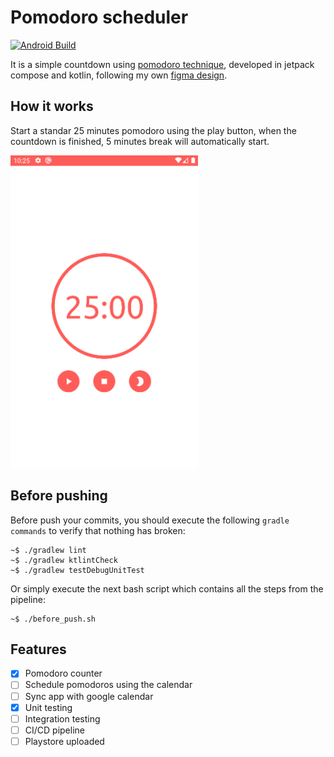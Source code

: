 # Pomodoro scheduler 
[![Android Build](https://github.com/emenjivar/pomodoro-scheduler/actions/workflows/android_build.yml/badge.svg)](https://github.com/emenjivar/pomodoro-scheduler/actions/workflows/android_build.yml)

It is a simple countdown using [pomodoro technique](https://en.wikipedia.org/wiki/Pomodoro_Technique), developed in jetpack compose and kotlin, following my own [figma design](https://www.figma.com/file/Y6oJ51KCgG7vcZNQN8ZDu0/Pomodoro).

## How it works
Start a standar 25 minutes pomodoro using the play button, when the countdown is finished,  5 minutes break will automatically start.

![imagge](.github/images/pomodoro-countdown.gif)

## Before pushing
Before push your commits, you should execute the following ``gradle commands`` to verify that nothing has broken:
```shell
~$ ./gradlew lint
~$ ./gradlew ktlintCheck
~$ ./gradlew testDebugUnitTest
```

Or simply execute the next bash script which contains all the steps from the pipeline:
```shell
~$ ./before_push.sh
```

## Features
- [x] Pomodoro counter
- [ ] Schedule pomodoros using the calendar
- [ ] Sync app with google calendar
- [x] Unit testing
- [ ] Integration testing
- [ ] CI/CD pipeline
- [ ] Playstore uploaded
